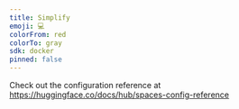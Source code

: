 ```yaml
---
title: Simplify
emoji: 💻
colorFrom: red
colorTo: gray
sdk: docker
pinned: false
---
```


Check out the configuration reference at https://huggingface.co/docs/hub/spaces-config-reference
